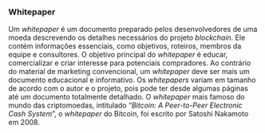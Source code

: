 ### Whitepaper

Um _whitepaper_ é um documento preparado pelos desenvolvedores de uma moeda descrevendo os detalhes necessários do projeto _blockchain_. Ele contém informações essenciais, como objetivos, roteiros, membros da equipe e consultores. O objetivo principal do _whitepaper_ é educar, comercializar e criar interesse para potenciais compradores. Ao contrário do material de marketing convencional, um _whitepaper_ deve ser mais um documento educacional e informativo. Os _whitepapers_ variam em tamanho de acordo com o autor e o projeto, pois pode ter desde algumas páginas até um documento totalmente detalhado. O _whitepaper_ mais famoso do mundo das criptomoedas, intitulado “_Bitcoin: A Peer-to-Peer Electronic Cash System_”, o _whitepaper_ do Bitcoin, foi escrito por Satoshi Nakamoto em 2008. 